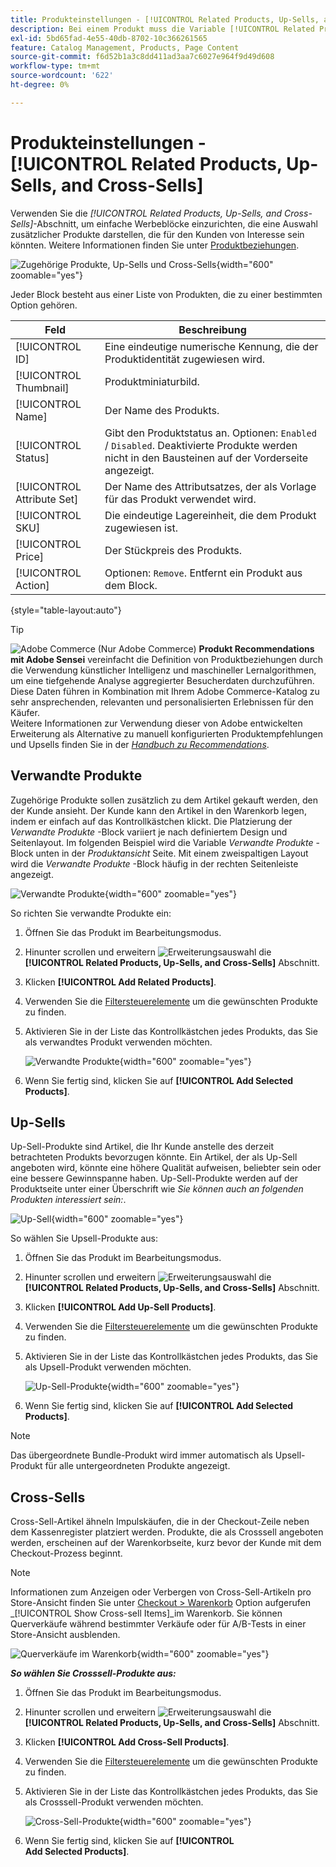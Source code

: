 ```yaml
---
title: Produkteinstellungen - [!UICONTROL Related Products, Up-Sells, and Cross-Sells]
description: Bei einem Produkt muss die Variable [!UICONTROL Related Products, Up-Sells, and Cross-Sells] -Einstellungen definieren einfache Werbeblöcke auf der Produktseite, die eine Auswahl zusätzlicher Produkte hervorheben.
exl-id: 5bd65fad-4e55-40db-8702-10c366261565
feature: Catalog Management, Products, Page Content
source-git-commit: f6d52b1a3c8dd411ad3aa7c6027e964f9d49d608
workflow-type: tm+mt
source-wordcount: '622'
ht-degree: 0%

---
```


# Produkteinstellungen - [!UICONTROL Related Products, Up-Sells, and Cross-Sells]

Verwenden Sie die _[!UICONTROL Related Products, Up-Sells, and Cross-Sells]_-Abschnitt, um einfache Werbeblöcke einzurichten, die eine Auswahl zusätzlicher Produkte darstellen, die für den Kunden von Interesse sein könnten. Weitere Informationen finden Sie unter [Produktbeziehungen](../merchandising-promotions/product-relationships.md).

![Zugehörige Produkte, Up-Sells und Cross-Sells](./assets/product-related-up-sell-cross-sell.png){width="600" zoomable="yes"}

Jeder Block besteht aus einer Liste von Produkten, die zu einer bestimmten Option gehören.

| Feld | Beschreibung |
|--- |--- |
| [!UICONTROL ID] | Eine eindeutige numerische Kennung, die der Produktidentität zugewiesen wird. |
| [!UICONTROL Thumbnail] | Produktminiaturbild. |
| [!UICONTROL Name] | Der Name des Produkts. |
| [!UICONTROL Status] | Gibt den Produktstatus an. Optionen: `Enabled` / `Disabled`. Deaktivierte Produkte werden nicht in den Bausteinen auf der Vorderseite angezeigt. |
| [!UICONTROL Attribute Set] | Der Name des Attributsatzes, der als Vorlage für das Produkt verwendet wird. |
| [!UICONTROL SKU] | Die eindeutige Lagereinheit, die dem Produkt zugewiesen ist. |
| [!UICONTROL Price] | Der Stückpreis des Produkts. |
| [!UICONTROL Action] | Optionen: `Remove`. Entfernt ein Produkt aus dem Block. |

{style="table-layout:auto"}

>[!TIP]
>
>![Adobe Commerce](../assets/adobe-logo.svg) (Nur Adobe Commerce) **Produkt Recommendations mit Adobe Sensei** vereinfacht die Definition von Produktbeziehungen durch die Verwendung künstlicher Intelligenz und maschineller Lernalgorithmen, um eine tiefgehende Analyse aggregierter Besucherdaten durchzuführen. Diese Daten führen in Kombination mit Ihrem Adobe Commerce-Katalog zu sehr ansprechenden, relevanten und personalisierten Erlebnissen für den Käufer.
><br/>
>Weitere Informationen zur Verwendung dieser von Adobe entwickelten Erweiterung als Alternative zu manuell konfigurierten Produktempfehlungen und Upsells finden Sie in der _[Handbuch zu Recommendations](https://experienceleague.adobe.com/docs/commerce-merchant-services/product-recommendations/guide-overview.html)_.

## Verwandte Produkte

Zugehörige Produkte sollen zusätzlich zu dem Artikel gekauft werden, den der Kunde ansieht. Der Kunde kann den Artikel in den Warenkorb legen, indem er einfach auf das Kontrollkästchen klickt. Die Platzierung der _Verwandte Produkte_ -Block variiert je nach definiertem Design und Seitenlayout. Im folgenden Beispiel wird die Variable _Verwandte Produkte_ -Block unten in der _Produktansicht_ Seite. Mit einem zweispaltigen Layout wird die _Verwandte Produkte_ -Block häufig in der rechten Seitenleiste angezeigt.

![Verwandte Produkte](./assets/storefront-product-related-products.png){width="600" zoomable="yes"}

So richten Sie verwandte Produkte ein:

1. Öffnen Sie das Produkt im Bearbeitungsmodus.

1. Hinunter scrollen und erweitern ![Erweiterungsauswahl](../assets/icon-display-expand.png) die **[!UICONTROL Related Products, Up-Sells, and Cross-Sells]** Abschnitt.

1. Klicken **[!UICONTROL Add Related Products]**.

1. Verwenden Sie die [Filtersteuerelemente](../getting-started/admin-grid-controls.md) um die gewünschten Produkte zu finden.

1. Aktivieren Sie in der Liste das Kontrollkästchen jedes Produkts, das Sie als verwandtes Produkt verwenden möchten.

   ![Verwandte Produkte](./assets/products-related-add.png){width="600" zoomable="yes"}

1. Wenn Sie fertig sind, klicken Sie auf **[!UICONTROL Add Selected Products]**.

## Up-Sells

Up-Sell-Produkte sind Artikel, die Ihr Kunde anstelle des derzeit betrachteten Produkts bevorzugen könnte. Ein Artikel, der als Up-Sell angeboten wird, könnte eine höhere Qualität aufweisen, beliebter sein oder eine bessere Gewinnspanne haben. Up-Sell-Produkte werden auf der Produktseite unter einer Überschrift wie _Sie können auch an folgenden Produkten interessiert sein:_.

![Up-Sell](./assets/storefront-product-upsell.png){width="600" zoomable="yes"}

So wählen Sie Upsell-Produkte aus:

1. Öffnen Sie das Produkt im Bearbeitungsmodus.

1. Hinunter scrollen und erweitern ![Erweiterungsauswahl](../assets/icon-display-expand.png) die **[!UICONTROL Related Products, Up-Sells, and Cross-Sells]** Abschnitt.

1. Klicken **[!UICONTROL Add Up-Sell Products]**.

1. Verwenden Sie die [Filtersteuerelemente](../getting-started/admin-grid-controls.md) um die gewünschten Produkte zu finden.

1. Aktivieren Sie in der Liste das Kontrollkästchen jedes Produkts, das Sie als Upsell-Produkt verwenden möchten.

   ![Up-Sell-Produkte](./assets/product-up-sell-add.png){width="600" zoomable="yes"}

1. Wenn Sie fertig sind, klicken Sie auf **[!UICONTROL Add Selected Products]**.

>[!NOTE]
>
>Das übergeordnete Bundle-Produkt wird immer automatisch als Upsell-Produkt für alle untergeordneten Produkte angezeigt.

## Cross-Sells

Cross-Sell-Artikel ähneln Impulskäufen, die in der Checkout-Zeile neben dem Kassenregister platziert werden. Produkte, die als Crosssell angeboten werden, erscheinen auf der Warenkorbseite, kurz bevor der Kunde mit dem Checkout-Prozess beginnt.

>[!NOTE]
>
>Informationen zum Anzeigen oder Verbergen von Cross-Sell-Artikeln pro Store-Ansicht finden Sie unter [Checkout > Warenkorb](../configuration-reference/sales/checkout.md) Option aufgerufen _[!UICONTROL Show Cross-sell Items]_im Warenkorb. Sie können Querverkäufe während bestimmter Verkäufe oder für A/B-Tests in einer Store-Ansicht ausblenden.

![Querverkäufe im Warenkorb](./assets/storefront-cart-cross-sells.png){width="600" zoomable="yes"}

**_So wählen Sie Crosssell-Produkte aus:_**

1. Öffnen Sie das Produkt im Bearbeitungsmodus.

1. Hinunter scrollen und erweitern ![Erweiterungsauswahl](../assets/icon-display-expand.png) die **[!UICONTROL Related Products, Up-Sells, and Cross-Sells]** Abschnitt.

1. Klicken **[!UICONTROL Add Cross-Sell Products]**.

1. Verwenden Sie die [Filtersteuerelemente](../getting-started/admin-grid-controls.md) um die gewünschten Produkte zu finden.

1. Aktivieren Sie in der Liste das Kontrollkästchen jedes Produkts, das Sie als Crosssell-Produkt verwenden möchten.

   ![Cross-Sell-Produkte](./assets/product-cross-sell-add.png){width="600" zoomable="yes"}

1. Wenn Sie fertig sind, klicken Sie auf **[!UICONTROL Add Selected Products]**.
